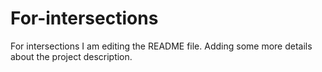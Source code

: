 # For-intersections
For intersections
I am editing the README file. Adding some more details about the project description.
